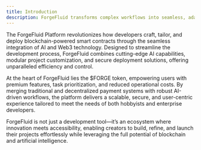 ```yaml
---
title: Introduction
description: ForgeFluid transforms complex workflows into seamless, adaptive processes using advanced AI technologies, enabling efficient computational task management across diverse environments.
---
```


The ForgeFluid Platform revolutionizes how developers craft, tailor, and deploy blockchain-powered smart contracts through the seamless integration of AI and Web3 technology. Designed to streamline the development process, ForgeFluid combines cutting-edge AI capabilities, modular project customization, and secure deployment solutions, offering unparalleled efficiency and control.

At the heart of ForgeFluid lies the $FORGE token, empowering users with premium features, task prioritization, and reduced operational costs. By merging traditional and decentralized payment systems with robust AI-driven workflows, the platform delivers a scalable, secure, and user-centric experience tailored to meet the needs of both hobbyists and enterprise developers.

ForgeFluid is not just a development tool—it’s an ecosystem where innovation meets accessibility, enabling creators to build, refine, and launch their projects effortlessly while leveraging the full potential of blockchain and artificial intelligence.
